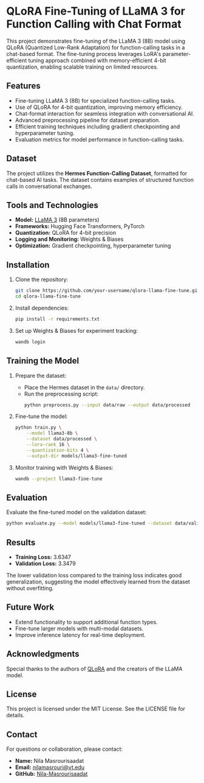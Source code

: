# QLoRA Fine-Tuning of LLaMA 3 for Function Calling with Chat Format

This project demonstrates fine-tuning of the LLaMA 3 (8B) model using QLoRA (Quantized Low-Rank Adaptation) for function-calling tasks in a chat-based format. The fine-tuning process leverages LoRA's parameter-efficient tuning approach combined with memory-efficient 4-bit quantization, enabling scalable training on limited resources.

## Features
- Fine-tuning LLaMA 3 (8B) for specialized function-calling tasks.
- Use of QLoRA for 4-bit quantization, improving memory efficiency.
- Chat-format interaction for seamless integration with conversational AI.
- Advanced preprocessing pipeline for dataset preparation.
- Efficient training techniques including gradient checkpointing and hyperparameter tuning.
- Evaluation metrics for model performance in function-calling tasks.

## Dataset
The project utilizes the **Hermes Function-Calling Dataset**, formatted for chat-based AI tasks. The dataset contains examples of structured function calls in conversational exchanges.

## Tools and Technologies
- **Model:** [LLaMA 3](https://github.com/facebookresearch/llama) (8B parameters)
- **Frameworks:** Hugging Face Transformers, PyTorch
- **Quantization:** QLoRA for 4-bit precision
- **Logging and Monitoring:** Weights & Biases
- **Optimization:** Gradient checkpointing, hyperparameter tuning

## Installation
1. Clone the repository:
    ```bash
    git clone https://github.com/your-username/qlora-llama-fine-tune.git
    cd qlora-llama-fine-tune
    ```

2. Install dependencies:
    ```bash
    pip install -r requirements.txt
    ```

3. Set up Weights & Biases for experiment tracking:
    ```bash
    wandb login
    ```

## Training the Model
1. Prepare the dataset:
    - Place the Hermes dataset in the `data/` directory.
    - Run the preprocessing script:
      ```bash
      python preprocess.py --input data/raw --output data/processed
      ```

2. Fine-tune the model:
    ```bash
    python train.py \
        --model llama3-8b \
        --dataset data/processed \
        --lora-rank 16 \
        --quantization-bits 4 \
        --output-dir models/llama3-fine-tuned
    ```

3. Monitor training with Weights & Biases:
    ```bash
    wandb --project llama3-fine-tune
    ```

## Evaluation
Evaluate the fine-tuned model on the validation dataset:
```bash
python evaluate.py --model models/llama3-fine-tuned --dataset data/validation
```

## Results
- **Training Loss:** 3.6347
- **Validation Loss:** 3.3479

The lower validation loss compared to the training loss indicates good generalization, suggesting the model effectively learned from the dataset without overfitting.

## Future Work
- Extend functionality to support additional function types.
- Fine-tune larger models with multi-modal datasets.
- Improve inference latency for real-time deployment.

## Acknowledgments
Special thanks to the authors of [QLoRA](https://arxiv.org/abs/2305.14314) and the creators of the LLaMA model.

## License
This project is licensed under the MIT License. See the LICENSE file for details.

## Contact
For questions or collaboration, please contact:
- **Name:** Nila Masrourisaadat
- **Email:** nilamasrouri@vt.edu
- **GitHub:** [Nila-Masrourisaadat](https://github.com/Nila-Masrourisaadat)

